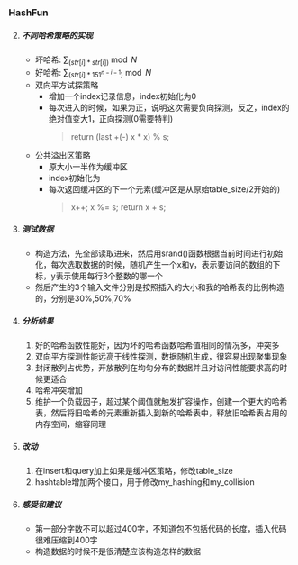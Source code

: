 ### HashFun
2. ##### 不同哈希策略的实现
   - 坏哈希: $\sum_ (str[i] * str[i]) \bmod N$
   - 好哈希: $\sum_ (str[i] * 151 ^ {n-i-1}) \bmod N$
   - 双向平方试探策略
      - 增加一个index记录信息，index初始化为0
      - 每次进入的时候，如果为正，说明这次需要负向探测，反之，index的绝对值变大1，正向探测(0需要特判)
         > return (last +(-) x * x) % s;
   - 公共溢出区策略
      - 原大小一半作为缓冲区
      - index初始化为
      - 每次返回缓冲区的下一个元素(缓冲区是从原始table_size/2开始的)
         > x++;
         > x %= s;
         > return x + s;
3. ##### 测试数据
   - 构造方法，先全部读取进来，然后用srand()函数根据当前时间进行初始化，每次选取数据的时候，随机产生一个x和y，表示要访问的数组的下标，y表示使用每行3个整数的哪一个
   - 然后产生的3个输入文件分别是按照插入的大小和我的哈希表的比例构造的，分别是30%,50%,70%
4. ##### 分析结果
   1. 好的哈希函数性能好，因为坏的哈希函数哈希值相同的情况多，冲突多
   2. 双向平方探测性能远高于线性探测，数据随机生成，很容易出现聚集现象
   3. 封闭散列占优势，开放散列在均匀分布的数据并且对访问性能要求高的时候更适合
   4. 哈希冲突增加
   5. 维护一个负载因子，超过某个阈值就触发扩容操作，创建一个更大的哈希表，然后将旧哈希的元素重新插入到新的哈希表中，释放旧哈希表占用的内存空间，缩容同理
5. ##### 改动
   1. 在insert和query加上如果是缓冲区策略，修改table_size
   2. hashtable增加两个接口，用于修改my_hashing和my_collision
6. ##### 感受和建议
   - 第一部分字数不可以超过400字，不知道包不包括代码的长度，插入代码很难压缩到400字
   - 构造数据的时候不是很清楚应该构造怎样的数据



